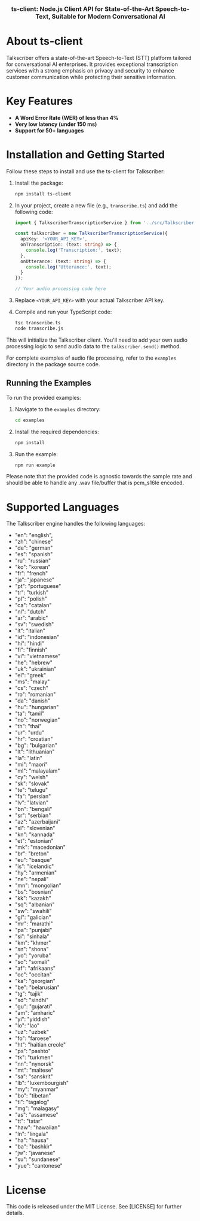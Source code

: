 <h3 align="center">
  ts-client: Node.js Client API for State-of-the-Art Speech-to-Text, Suitable for Modern Conversational AI
</h3>

# About ts-client
Talkscriber offers a state-of-the-art Speech-to-Text (STT) platform tailored for conversational AI enterprises. It provides exceptional transcription services with a strong emphasis on privacy and security to enhance customer communication while protecting their sensitive information. 

# Key Features
- **A Word Error Rate (WER) of less than 4%**
- **Very low latency (under 150 ms)**
- **Support for 50+ languages**

# Installation and Getting Started

Follow these steps to install and use the ts-client for Talkscriber:

1. Install the package:
   ```bash
   npm install ts-client
   ```

2. In your project, create a new file (e.g., `transcribe.ts`) and add the following code:
   ```typescript
   import { TalkscriberTranscriptionService } from '../src/TalkscriberTranscriptionService';

   const talkscriber = new TalkscriberTranscriptionService({
     apiKey: '<YOUR_API_KEY>',
     onTranscription: (text: string) => {
       console.log('Transcription:', text);
     },
     onUtterance: (text: string) => {
       console.log('Utterance:', text);
     }
   });

   // Your audio processing code here
   ```

3. Replace `<YOUR_API_KEY>` with your actual Talkscriber API key.

4. Compile and run your TypeScript code:
   ```bash
   tsc transcribe.ts
   node transcribe.js
   ```

This will initialize the Talkscriber client. You'll need to add your own audio processing logic to send audio data to the `talkscriber.send()` method.

For complete examples of audio file processing, refer to the `examples` directory in the package source code.

## Running the Examples

To run the provided examples:

1. Navigate to the `examples` directory:
   ```bash
   cd examples
   ```

2. Install the required dependencies:
   ```bash
   npm install
   ```

3. Run the example:
   ```bash
   npm run example
   ```

Please note that the provided code is agnostic towards the sample rate and should be able to handle 
any .wav file/buffer that is pcm_s16le encoded.

# Supported Languages
The Talkscriber engine handles the following languages:
- "en": "english",
- "zh": "chinese"
- "de": "german"
- "es": "spanish"
- "ru": "russian"
- "ko": "korean"
- "fr": "french"
- "ja": "japanese"
- "pt": "portuguese"
- "tr": "turkish"
- "pl": "polish"
- "ca": "catalan"
- "nl": "dutch"
- "ar": "arabic"
- "sv": "swedish"
- "it": "italian"
- "id": "indonesian"
- "hi": "hindi"
- "fi": "finnish"
- "vi": "vietnamese"
- "he": "hebrew"
- "uk": "ukrainian"
- "el": "greek"
- "ms": "malay"
- "cs": "czech"
- "ro": "romanian"
- "da": "danish"
- "hu": "hungarian"
- "ta": "tamil"
- "no": "norwegian"
- "th": "thai"
- "ur": "urdu"
- "hr": "croatian"
- "bg": "bulgarian"
- "lt": "lithuanian"
- "la": "latin"
- "mi": "maori"
- "ml": "malayalam"
- "cy": "welsh"
- "sk": "slovak"
- "te": "telugu"
- "fa": "persian"
- "lv": "latvian"
- "bn": "bengali"
- "sr": "serbian"
- "az": "azerbaijani"
- "sl": "slovenian"
- "kn": "kannada"
- "et": "estonian"
- "mk": "macedonian"
- "br": "breton"
- "eu": "basque"
- "is": "icelandic"
- "hy": "armenian"
- "ne": "nepali"
- "mn": "mongolian"
- "bs": "bosnian"
- "kk": "kazakh"
- "sq": "albanian"
- "sw": "swahili"
- "gl": "galician"
- "mr": "marathi"
- "pa": "punjabi"
- "si": "sinhala"
- "km": "khmer"
- "sn": "shona"
- "yo": "yoruba"
- "so": "somali"
- "af": "afrikaans"
- "oc": "occitan"
- "ka": "georgian"
- "be": "belarusian"
- "tg": "tajik"
- "sd": "sindhi"
- "gu": "gujarati"
- "am": "amharic"
- "yi": "yiddish"
- "lo": "lao"
- "uz": "uzbek"
- "fo": "faroese"
- "ht": "haitian creole"
- "ps": "pashto"
- "tk": "turkmen"
- "nn": "nynorsk"
- "mt": "maltese"
- "sa": "sanskrit"
- "lb": "luxembourgish"
- "my": "myanmar"
- "bo": "tibetan"
- "tl": "tagalog"
- "mg": "malagasy"
- "as": "assamese"
- "tt": "tatar"
- "haw": "hawaiian"
- "ln": "lingala"
- "ha": "hausa"
- "ba": "bashkir"
- "jw": "javanese"
- "su": "sundanese"
- "yue": "cantonese"

# License
This code is released under the MIT License. See [LICENSE] for further details.

